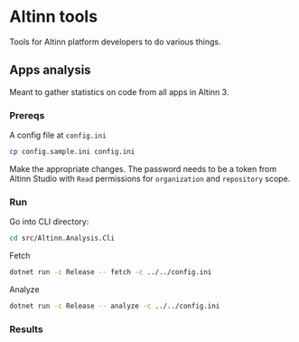# Altinn tools

Tools for Altinn platform developers to do various things.

## Apps analysis

Meant to gather statistics on code from all apps in Altinn 3.

### Prereqs

A config file at `config.ini`
```sh
cp config.sample.ini config.ini
```
Make the appropriate changes.
The password needs to be a token from Altinn Studio with `Read` permissions for `organization` and `repository` scope.

### Run

Go into CLI directory:
```sh
cd src/Altinn.Analysis.Cli
```

Fetch
```sh
dotnet run -c Release -- fetch -c ../../config.ini
```

Analyze
```sh
dotnet run -c Release -- analyze -c ../../config.ini
```

### Results
